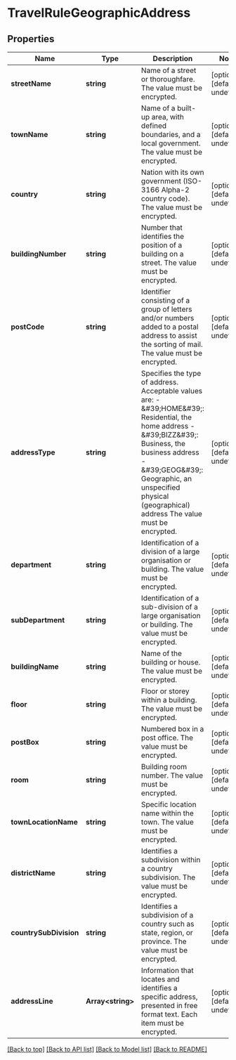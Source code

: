 # TravelRuleGeographicAddress

## Properties

|Name | Type | Description | Notes|
|------------ | ------------- | ------------- | -------------|
|**streetName** | **string** | Name of a street or thoroughfare. The value must be encrypted. | [optional] [default to undefined]|
|**townName** | **string** | Name of a built-up area, with defined boundaries, and a local government. The value must be encrypted. | [optional] [default to undefined]|
|**country** | **string** | Nation with its own government (ISO-3166 Alpha-2 country code). The value must be encrypted. | [optional] [default to undefined]|
|**buildingNumber** | **string** | Number that identifies the position of a building on a street. The value must be encrypted. | [optional] [default to undefined]|
|**postCode** | **string** | Identifier consisting of a group of letters and/or numbers added to a postal address to assist the sorting of mail. The value must be encrypted. | [optional] [default to undefined]|
|**addressType** | **string** | Specifies the type of address. Acceptable values are: - \&#39;HOME\&#39;: Residential, the home address - \&#39;BIZZ\&#39;: Business, the business address - \&#39;GEOG\&#39;: Geographic, an unspecified physical (geographical) address The value must be encrypted. | [optional] [default to undefined]|
|**department** | **string** | Identification of a division of a large organisation or building. The value must be encrypted. | [optional] [default to undefined]|
|**subDepartment** | **string** | Identification of a sub-division of a large organisation or building. The value must be encrypted. | [optional] [default to undefined]|
|**buildingName** | **string** | Name of the building or house. The value must be encrypted. | [optional] [default to undefined]|
|**floor** | **string** | Floor or storey within a building. The value must be encrypted. | [optional] [default to undefined]|
|**postBox** | **string** | Numbered box in a post office. The value must be encrypted. | [optional] [default to undefined]|
|**room** | **string** | Building room number. The value must be encrypted. | [optional] [default to undefined]|
|**townLocationName** | **string** | Specific location name within the town. The value must be encrypted. | [optional] [default to undefined]|
|**districtName** | **string** | Identifies a subdivision within a country subdivision. The value must be encrypted. | [optional] [default to undefined]|
|**countrySubDivision** | **string** | Identifies a subdivision of a country such as state, region, or province. The value must be encrypted. | [optional] [default to undefined]|
|**addressLine** | **Array&lt;string&gt;** | Information that locates and identifies a specific address, presented in free format text. Each item must be encrypted. | [optional] [default to undefined]|




[[Back to top]](#) [[Back to API list]](../../README.md#documentation-for-api-endpoints) [[Back to Model list]](../../README.md#documentation-for-models) [[Back to README]](../../README.md)
